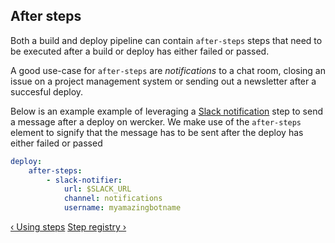 ## After steps

Both a build and deploy pipeline can contain `after-steps` steps that need to be executed after a build or deploy has either failed or passed.

A good use-case for `after-steps` are *notifications* to a chat room, closing an issue on a project management system or sending out a newsletter after a succesful deploy.

Below is an example example of leveraging a [Slack notification](https://github.com/wercker/step-slack) step to send a message after a deploy on wercker. We make use of the `after-steps` element to signify that the message has to be sent after the deploy has either failed or passed

```yaml
deploy:
    after-steps:
        - slack-notifier:
            url: $SLACK_URL
            channel: notifications
            username: myamazingbotname
```

[&lsaquo; Using steps](/learn/steps/using-steps.html "nav previous steps")
[Step registry &rsaquo;](/learn/steps/step-registry.html "nav next steps")
